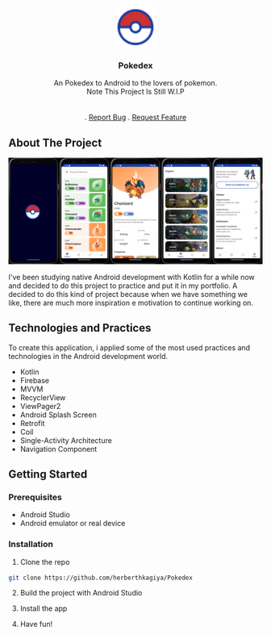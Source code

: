 <br/>
<p align="center">
  <a href="https://github.com/ShaanCoding/ReadME-Generator">
    <img src="\app\src\main\res\drawable\image.png" alt="Logo" width="80" height="80">
  </a>

  <h3 align="center">Pokedex</h3>

  <p align="center">
    An Pokedex to Android to the lovers of pokemon.
    <br/>
    Note This Project Is Still W.I.P
    <br/>
    <br/>
    <br/>
    .
    <a href="https://github.com/herberthkagiya/Pokedex/issues">Report Bug</a>
    .
    <a href="https://github.com/herberthkagiya/Pokedex/issues">Request Feature</a>
  </p>
</p>



## About The Project

![Screen Shot](\docs\screenshots\preview.png)

I've been studying native Android development with Kotlin for a while now and decided to do this project to practice and put it in my portfolio. A decided to do this kind of project because when we have something we like, there are much more inspiration e motivation to continue working on.

## Technologies and Practices

To create this application, i applied some of the most used practices and technologies in the Android development world.

- Kotlin
- Firebase
- MVVM
- RecyclerView
- ViewPager2
- Android Splash Screen
- Retrofit
- Coil
- Single-Activity Architecture
- Navigation Component

## Getting Started


### Prerequisites

- Android Studio
- Android emulator or real device

### Installation

1. Clone the repo

```sh
git clone https://github.com/herberthkagiya/Pokedex
```

2. Build the project with Android Studio

3. Install the app

3. Have fun!
